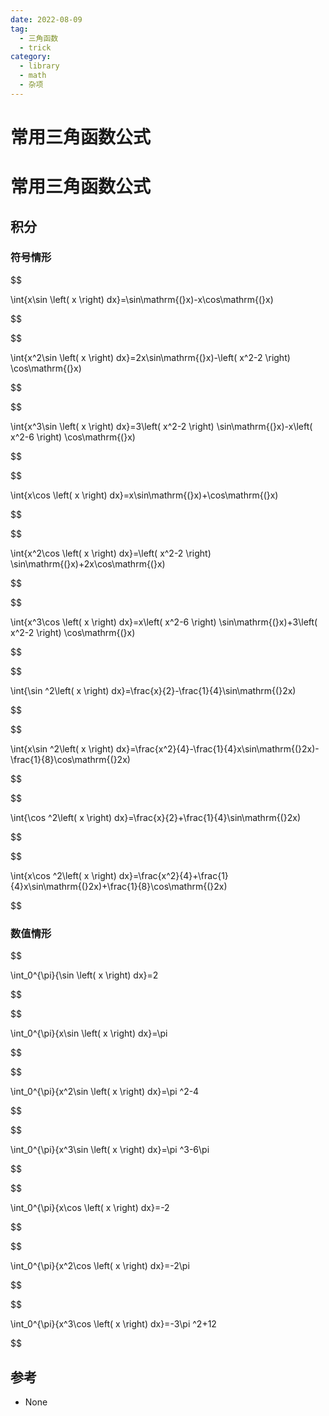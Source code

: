 ```yaml
---
date: 2022-08-09
tag:
  - 三角函数
  - trick
category:
  - library
  - math
  - 杂项
---
```


# 常用三角函数公式

# 常用三角函数公式


## 积分
### 符号情形

$$

\int{x\sin \left( x \right) dx}=\sin\mathrm{(}x)-x\cos\mathrm{(}x)

$$


$$

\int{x^2\sin \left( x \right) dx}=2x\sin\mathrm{(}x)-\left( x^2-2 \right) \cos\mathrm{(}x)

$$


$$

\int{x^3\sin \left( x \right) dx}=3\left( x^2-2 \right) \sin\mathrm{(}x)-x\left( x^2-6 \right) \cos\mathrm{(}x)

$$


$$

\int{x\cos \left( x \right) dx}=x\sin\mathrm{(}x)+\cos\mathrm{(}x)

$$


$$

\int{x^2\cos \left( x \right) dx}=\left( x^2-2 \right) \sin\mathrm{(}x)+2x\cos\mathrm{(}x)

$$


$$

\int{x^3\cos \left( x \right) dx}=x\left( x^2-6 \right) \sin\mathrm{(}x)+3\left( x^2-2 \right) \cos\mathrm{(}x)

$$


$$

\int{\sin ^2\left( x \right) dx}=\frac{x}{2}-\frac{1}{4}\sin\mathrm{(}2x)

$$


$$

\int{x\sin ^2\left( x \right) dx}=\frac{x^2}{4}-\frac{1}{4}x\sin\mathrm{(}2x)-\frac{1}{8}\cos\mathrm{(}2x)

$$


$$

\int{\cos ^2\left( x \right) dx}=\frac{x}{2}+\frac{1}{4}\sin\mathrm{(}2x)

$$


$$

\int{x\cos ^2\left( x \right) dx}=\frac{x^2}{4}+\frac{1}{4}x\sin\mathrm{(}2x)+\frac{1}{8}\cos\mathrm{(}2x)

$$


### 数值情形


$$

\int_0^{\pi}{\sin \left( x \right) dx}=2

$$


$$

\int_0^{\pi}{x\sin \left( x \right) dx}=\pi

$$


$$

\int_0^{\pi}{x^2\sin \left( x \right) dx}=\pi ^2-4

$$


$$

\int_0^{\pi}{x^3\sin \left( x \right) dx}=\pi ^3-6\pi

$$


$$

\int_0^{\pi}{x\cos \left( x \right) dx}=-2

$$


$$

\int_0^{\pi}{x^2\cos \left( x \right) dx}=-2\pi

$$


$$

\int_0^{\pi}{x^3\cos \left( x \right) dx}=-3\pi ^2+12

$$



## 参考

- None
